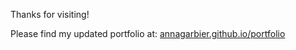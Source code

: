 Thanks for visiting!

Please find my updated portfolio at: [annagarbier.github.io/portfolio](annagarbier.github.io/portfolio)
